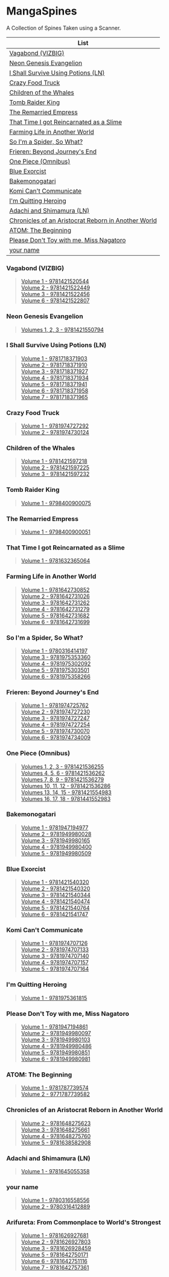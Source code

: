 # MangaSpines
A Collection of Spines Taken using a Scanner.


| List | 
| --- | 
| [Vagabond (VIZBIG)](https://github.com/SamJones04/MangaSpines#vagabond-vizbig) | 
| [Neon Genesis Evangelion](https://github.com/SamJones04/MangaSpines#neon-genesis-evangelion) | 
| [I Shall Survive Using Potions (LN)](https://github.com/SamJones04/MangaSpines#i-shall-survive-using-potions-ln) | 
| [Crazy Food Truck](https://github.com/SamJones04/MangaSpines#crazy-food-truck) | 
| [Children of the Whales](https://github.com/SamJones04/MangaSpines#children-of-the-whales) | 
| [Tomb Raider King](https://github.com/SamJones04/MangaSpines#tomb-raider-king) | 
| [The Remarried Empress](https://github.com/SamJones04/MangaSpines#the-remarried-empress) | 
| [That Time I got Reincarnated as a Slime](https://github.com/SamJones04/MangaSpines#that-time-i-got-reincarnated-as-a-slime) | 
| [Farming Life in Another World](https://github.com/SamJones04/MangaSpines#farming-life-in-another-world) | 
| [So I'm a Spider, So What?](https://github.com/SamJones04/MangaSpines/blob/main/README.md#so-im-a-spider-so-what) | 
| [Frieren: Beyond Journey's End](https://github.com/SamJones04/MangaSpines#frieren-beyond-journeys-end) | 
| [One Piece (Omnibus)](https://github.com/SamJones04/MangaSpines#one-piece-omnibus) | 
| [Blue Exorcist](https://github.com/SamJones04/MangaSpines/blob/main/README.md#blue-exorcist) |
| [Bakemonogatari](https://github.com/SamJones04/MangaSpines/blob/main/README.md#bakemonogatari) |
| [Komi Can't Communicate](https://github.com/SamJones04/MangaSpines/blob/main/README.md#komi-cant-communicate) |
| [I'm Quitting Heroing](https://github.com/SamJones04/MangaSpines/blob/main/README.md#im-quitting-heroing) |
| [Adachi and Shimamura (LN)](https://github.com/SamJones04/MangaSpines/blob/main/README.md#adachi-and-shimamura-ln) |
| [Chronicles of an Aristocrat Reborn in Another World](https://github.com/SamJones04/MangaSpines#chronicles-of-an-aristocrat-reborn-in-another-world) |
| [ATOM: The Beginning](https://github.com/SamJones04/MangaSpines#atom-the-beginning) |
| [Please Don't Toy with me, Miss Nagatoro](https://github.com/SamJones04/MangaSpines#please-dont-toy-with-me-miss-nagatoro) |
| [your name](https://github.com/SamJones04/MangaSpines/blob/main/README.md#your-name) |


### Vagabond (VIZBIG)
> [Volume 1 - 9781421520544](https://github.com/SamJones04/MangaSpines/blob/main/images/Vagabond%20-%201%20-%209781421520544.jpg)<br>
> [Volume 2 - 9781421522449](https://github.com/SamJones04/MangaSpines/blob/main/images/Vagabond%20-%202%20-%209781421522449.jpg)<br>
> [Volume 3 - 9781421522456](https://github.com/SamJones04/MangaSpines/blob/main/images/Vagabond%20-%203%20-%209781421522456.jpg)<br>
> [Volume 6 - 9781421522807](https://github.com/SamJones04/MangaSpines/blob/main/images/Vagabond%20-%206%20-%209781421522807.jpg)<br>


### Neon Genesis Evangelion
> [Volumes 1, 2, 3 - 9781421550794](https://github.com/SamJones04/MangaSpines/blob/main/images/Neon%20Genesis%20Evangelion%20-%201%2C2%2C3%20-%209781421550794.jpg)<br>


### I Shall Survive Using Potions (LN)
> [Volume 1 - 9781718371903](https://github.com/SamJones04/MangaSpines/blob/main/images/Survive%20Using%20Potions%20-%201%20-%209781718371903.jpg)<br>
> [Volume 2 - 9781718371910](https://github.com/SamJones04/MangaSpines/blob/main/images/Survive%20Using%20Potions%20-%202%20-%209781718371910.jpg)<br>
> [Volume 3 - 9781718371927](https://github.com/SamJones04/MangaSpines/blob/main/images/Survive%20Using%20Potions%20-%203%20-%209781718371927.jpg)<br>
> [Volume 4 - 9781718371934](https://github.com/SamJones04/MangaSpines/blob/main/images/Survive%20Using%20Potions%20-%204%20-%209781718371934.jpg)<br>
> [Volume 5 - 9781718371941](https://github.com/SamJones04/MangaSpines/blob/main/images/Survive%20Using%20Potions%20-%205%20-%209781718371941.jpg)<br>
> [Volume 6 - 9781718371958](https://github.com/SamJones04/MangaSpines/blob/main/images/Survive%20Using%20Potions%20-%206%20-%209781718371958.jpg)<br>
> [Volume 7 - 9781718371965](https://github.com/SamJones04/MangaSpines/blob/main/images/Survive%20Using%20Potions%20-%207%20-%209781718371965.jpg)<br>


### Crazy Food Truck
> [Volume 1 - 9781974727292](https://github.com/SamJones04/MangaSpines/blob/main/images/Crazy%20Food%20Truck%20-%201%20-%209781974727292.jpg)<br>
> [Volume 2 - 9781974730124](https://github.com/SamJones04/MangaSpines/blob/main/images/Crazy%20Food%20Truck%20-%202%20-%209781974730124.jpg)<br>


### Children of the Whales
> [Volume 1 - 9781421597218](https://github.com/SamJones04/MangaSpines/blob/main/images/Children%20of%20the%20Whales%20-%201%20-%209781421597218.jpg)<br>
> [Volume 2 - 9781421597225](https://github.com/SamJones04/MangaSpines/blob/main/images/Children%20of%20the%20Whales%20-%202%20-%209781421597225.jpg)<br>
> [Volume 3 - 9781421597232](https://github.com/SamJones04/MangaSpines/blob/main/images/Children%20of%20the%20Whales%20-%203%20-%209781421597232.jpg)<br>


### Tomb Raider King
> [Volume 1 - 9798400900075](https://github.com/SamJones04/MangaSpines/blob/main/images/Tomb%20Raider%20King%20-%201%20-%209798400900075.jpg)<br>


### The Remarried Empress
> [Volume 1 - 9798400900051](https://github.com/SamJones04/MangaSpines/blob/main/images/The%20Remarried%20Empress%20-%201%20-%209798400900051.jpg)<br>


### That Time I got Reincarnated as a Slime
> [Volume 1 - 9781632365064](https://github.com/SamJones04/MangaSpines/blob/main/images/Reincarnated%20as%20a%20Slime%20-%201%20-%209781632365064.jpg)<br>


### Farming Life in Another World 
> [Volume 1 - 9781642730852](https://github.com/SamJones04/MangaSpines/blob/main/images/Farming%20Life%20-%201%20-%209781642730852.jpg)<br>
> [Volume 2 - 9781642731026](https://github.com/SamJones04/MangaSpines/blob/main/images/Farming%20Life%20-%202%20-%209781642731026.jpg)<br>
> [Volume 3 - 9781642731262](https://github.com/SamJones04/MangaSpines/blob/main/images/Farming%20Life%20-%203%20-%209781642731262.jpg)<br>
> [Volume 4 - 9781642731279](https://github.com/SamJones04/MangaSpines/blob/main/images/Farming%20Life%20-%204%20-%209781642731279.jpg)<br>
> [Volume 5 - 9781642731682](https://github.com/SamJones04/MangaSpines/blob/main/images/Farming%20Life%20-%205%20-%209781642731682.jpg)<br>
> [Volume 6 - 9781642731699](https://github.com/SamJones04/MangaSpines/blob/main/images/Farming%20Life%20-%206%20-%209781642731699.jpg)<br>


### So I'm a Spider, So What?
> [Volume 1 - 9780316414197](https://github.com/SamJones04/MangaSpines/blob/main/images/So%20I'm%20a%20Spider%20-%201%20-%209780316414197.jpg)<br>
> [Volume 3 - 9781975353360](https://github.com/SamJones04/MangaSpines/blob/main/images/So%20I'm%20a%20Spider%20-%203%20-%209781975353360.jpg)<br>
> [Volume 4 - 9781975302092](https://github.com/SamJones04/MangaSpines/blob/main/images/So%20I'm%20a%20Spider%20-%204%20-%209781975302092.jpg)<br>
> [Volume 5 - 9781975303501](https://github.com/SamJones04/MangaSpines/blob/main/images/So%20I'm%20a%20Spider%20-%205%20-%209781975303501.jpg)<br>
> [Volume 6 - 9781975358266](https://github.com/SamJones04/MangaSpines/blob/main/images/So%20I'm%20a%20Spider%20-%206%20-%209781975358266.jpg)<br>


### Frieren: Beyond Journey's End
> [Volume 1 - 9781974725762](https://github.com/SamJones04/MangaSpines/blob/main/images/Frieren%20-%201%20-%209781974725762.jpg)<br>
> [Volume 2 - 9781974727230](https://github.com/SamJones04/MangaSpines/blob/main/images/Frieren%20-%202%20-%209781974727230.jpg)<br>
> [Volume 3 - 9781974727247](https://github.com/SamJones04/MangaSpines/blob/main/images/Frieren%20-%203%20-%209781974727247.jpg)<br>
> [Volume 4 - 9781974727254](https://github.com/SamJones04/MangaSpines/blob/main/images/Frieren%20-%204%20-%209781974727254.jpg)<br>
> [Volume 5 - 9781974730070](https://github.com/SamJones04/MangaSpines/blob/main/images/Frieren%20-%205%20-%209781974730070.jpg)<br>
> [Volume 6 - 9781974734009](https://github.com/SamJones04/MangaSpines/blob/main/images/Frieren%20-%206%20-%209781974734009.jpg)<br>


### One Piece (Omnibus)
> [Volumes 1, 2, 3 - 9781421536255](https://github.com/SamJones04/MangaSpines/blob/main/images/One%20Piece%20-%201%2C%202%2C%203%20-%209781421536255.jpg)<br>
> [Volumes 4, 5, 6 - 9781421536262](https://github.com/SamJones04/MangaSpines/blob/main/images/One%20Piece%20-%204%2C%205%2C%206%20-%209781421536262.jpg)<br>
> [Volumes 7, 8, 9 - 9781421536279](https://github.com/SamJones04/MangaSpines/blob/main/images/One%20Piece%20-%207%2C%208%2C%209%20-%209781421536279.jpg)<br>
> [Volumes 10, 11, 12 - 9781421536286](https://github.com/SamJones04/MangaSpines/blob/main/images/One%20Piece%20-%2010%2C%2011%2C%2012%20-%209781421536286.jpg)<br>
> [Volumes 13, 14, 15 - 9781421554983](https://github.com/SamJones04/MangaSpines/blob/main/images/One%20Piece%20-%2013%2C%2014%2C%2015%20-%209781421554983.jpg)<br>
> [Volumes 16, 17, 18 - 9781441552983](https://github.com/SamJones04/MangaSpines/blob/main/images/One%20Piece%20-%2016%2C%2017%2C%2018%20-%209781441552983.jpg)<br>


### Bakemonogatari
> [Volume 1 - 9781947194977](https://github.com/SamJones04/MangaSpines/blob/main/images/Bakemonogatari%20-%201%20-%209781947194977.jpg)<br>
> [Volume 2 - 9781949980028](https://github.com/SamJones04/MangaSpines/blob/main/images/Bakemonogatari%20-%202%20-%209781949980028.jpg)<br>
> [Volume 3 - 9781949980165](https://github.com/SamJones04/MangaSpines/blob/main/images/Bakemonogatari%20-%203%20-%209781949980165.jpg)<br>
> [Volume 4 - 9781949980400](https://github.com/SamJones04/MangaSpines/blob/main/images/Bakemonogatari%20-%204%20-%209781949980400.jpg)<br>
> [Volume 5 - 9781949980509](https://github.com/SamJones04/MangaSpines/blob/main/images/Bakemonogatari%20-%205%20-%209781949980509.jpg)<br>


### Blue Exorcist
> [Volume 1 - 9781421540320](https://github.com/SamJones04/MangaSpines/blob/main/images/Blue%20Exorcist%20-%201%20-%209781421540320.jpg)<br>
> [Volume 2 - 9781421540320](https://github.com/SamJones04/MangaSpines/blob/main/images/Blue%20Exorcist%20-%202%20-%209781421540320.jpg)<br>
> [Volume 3 - 9781421540344](https://github.com/SamJones04/MangaSpines/blob/main/images/Blue%20Exorcist%20-%203%20-%209781421540344.jpg)<br>
> [Volume 4 - 9781421540474](https://github.com/SamJones04/MangaSpines/blob/main/images/Blue%20Exorcist%20-%204%20-%209781421540474.jpg)<br>
> [Volume 5 - 9781421540764](https://github.com/SamJones04/MangaSpines/blob/main/images/Blue%20Exorcist%20-%205%20-%209781421540764.jpg)<br>
> [Volume 6 - 9781421541747](https://github.com/SamJones04/MangaSpines/blob/main/images/Blue%20Exorcist%20-%206%20-%209781421541747.jpg)<br>


### Komi Can't Communicate
> [Volume 1 - 9781974707126](https://github.com/SamJones04/MangaSpines/blob/main/images/Komi%20Can't%20Communicate%20-%201%20-%209781974707126.jpg)<br>
> [Volume 2 - 9781974707133](https://github.com/SamJones04/MangaSpines/blob/main/images/Komi%20Can't%20Communicate%20-%202%20-%209781974707133.jpg)<br>
> [Volume 3 - 9781974707140](https://github.com/SamJones04/MangaSpines/blob/main/images/Komi%20Can't%20Communicate%20-%203%20-%209781974707140.jpg)<br>
> [Volume 4 - 9781974707157](https://github.com/SamJones04/MangaSpines/blob/main/images/Komi%20Can't%20Communicate%20-%204%20-%209781974707157.jpg)<br>
> [Volume 5 - 9781974707164](https://github.com/SamJones04/MangaSpines/blob/main/images/Komi%20Can't%20Communicate%20-%205%20-%209781974707164.jpg)<br>


### I'm Quitting Heroing
> [Volume 1 - 9781975361815](https://github.com/SamJones04/MangaSpines/blob/main/images/Quitting%20Heroing%20-%201%20-%209781975361815.jpg)<br>


### Please Don't Toy with me, Miss Nagatoro
> [Volume 1 - 9781947194861](https://github.com/SamJones04/MangaSpines/blob/main/images/Nagatoro%20-%201%20-%209781947194861.jpg)<br>
> [Volume 2 - 9781949980097](https://github.com/SamJones04/MangaSpines/blob/main/images/Nagatoro%20-%202%20-%209781949980097.jpg)<br>
> [Volume 3 - 9781949980103](https://github.com/SamJones04/MangaSpines/blob/main/images/Nagatoro%20-%203%20-%209781949980103.jpg)<br>
> [Volume 4 - 9781949980486](https://github.com/SamJones04/MangaSpines/blob/main/images/Nagatoro%20-%204%20-%209781949980486.jpg)<br>
> [Volume 5 - 9781949980851](https://github.com/SamJones04/MangaSpines/blob/main/images/Nagatoro%20-%205%20-%209781949980851.jpg)<br>
> [Volume 6 - 9781949980981](https://github.com/SamJones04/MangaSpines/blob/main/images/Nagatoro%20-%206%20-%209781949980981.jpg)<br>


### ATOM: The Beginning
> [Volume 1 - 9781787739574](https://github.com/SamJones04/MangaSpines/blob/main/images/ATOM%20-%201%20-%209781787739574.jpg)<br>
> [Volume 2 - 9771787739582](https://github.com/SamJones04/MangaSpines/blob/main/images/ATOM%20-%202%20-%209771787739582.jpg)<br>


### Chronicles of an Aristocrat Reborn in Another World
> [Volume 2 - 9781648275623](https://github.com/SamJones04/MangaSpines/blob/main/images/Aristocrat%20Reborn%20-%202%20-%209781648275623.jpg)<br>
> [Volume 3 - 9781648275661](https://github.com/SamJones04/MangaSpines/blob/main/images/Aristocrat%20Reborn%20-%203%20-%209781648275661.jpg)<br>
> [Volume 4 - 9781648275760](https://github.com/SamJones04/MangaSpines/blob/main/images/Aristocrat%20Reborn%20-%204%20-%209781648275760.jpg)<br>
> [Volume 5 - 9781638582908](https://github.com/SamJones04/MangaSpines/blob/main/images/Aristocrat%20Reborn%20-%205%20-%209781638582908.jpg)<br>


### Adachi and Shimamura (LN)
> [Volume 1 - 9781645055358](https://github.com/SamJones04/MangaSpines/blob/main/images/Adachi%20Shimamura%20-%201%20-%209781645055358.jpg)<br>


### your name
> [Volume 1 - 9780316558556](https://github.com/SamJones04/MangaSpines/blob/main/images/your%20name%20-%201%20-%209780316558556.jpg)<br>
> [Volume 2 - 9780316412889](https://github.com/SamJones04/MangaSpines/blob/main/images/your%20name%20-%202%20-%209780316412889.jpg)<br>


### Arifureta: From Commonplace to World's Strongest 
> [Volume 1 - 9781626927681](https://github.com/SamJones04/MangaSpines/blob/main/images/Arifureta%20-%201%20-%209781626927681.jpg)<br>
> [Volume 2 - 9781626927803](https://github.com/SamJones04/MangaSpines/blob/main/images/Arifureta%20-%202%20-%209781626927803.jpg)<br>
> [Volume 3 - 9781626928459](https://github.com/SamJones04/MangaSpines/blob/main/images/Arifureta%20-%203%20-%209781626928459.jpg)<br>
> [Volume 5 - 9781642750171](https://github.com/SamJones04/MangaSpines/blob/main/images/Arifureta%20-%205%20-%209781642750171.jpg)<br>
> [Volume 6 - 9781642751116](https://github.com/SamJones04/MangaSpines/blob/main/images/Arifureta%20-%206%20-%209781642751116.jpg)<br>
> [Volume 7 - 9781642757361](https://github.com/SamJones04/MangaSpines/blob/main/images/Arifureta%20-%207%20-%209781642757361.jpg)<br>

